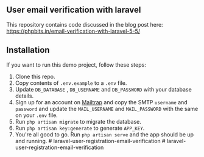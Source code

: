

## User email verification with laravel
This repository contains code discussed in the blog post here: https://phpbits.in/email-verification-with-laravel-5-5/

## Installation
If you want to run this demo project, follow these steps:

1. Clone this repo.
2. Copy contents of `.env.example` to a `.env` file.
3. Update `DB_DATABASE` , `DB_USERNAME` and `DB_PASSWORD` with your database details.
4. Sign up for an account on [Mailtrap](https://mailtrap.io/) and copy the SMTP `username` and `password` and update the `MAIL_USERNAME` and `MAIL_PASSWORD` with the same on your `.env` file.
5. Run `php artisan migrate` to migrate the database.
6. Run `php artisan key:generate` to generate `APP_KEY`.
7. You're all good to go. Run `php artisan serve` and the app should be up and running.
#   l a r a v e l - u s e r - r e g i s t r a t i o n - e m a i l - v e r i f i c a t i o n  
 #   l a r a v e l - u s e r - r e g i s t r a t i o n - e m a i l - v e r i f i c a t i o n  
 
